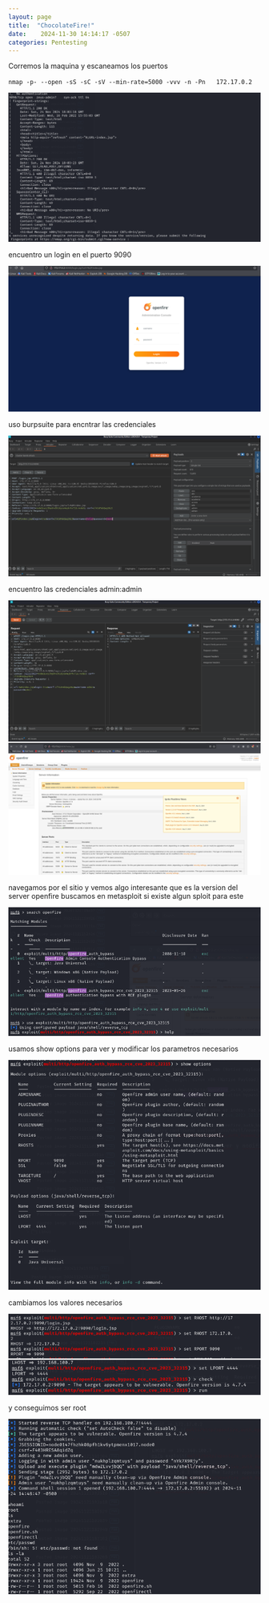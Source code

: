 ```yaml
---
layout: page
title:  "ChocolateFire!"
date:    2024-11-30 14:14:17 -0507
categories: Pentesting
---
```

Corremos la maquina y escaneamos los puertos


`nmap -p- --open -sS -sC -sV --min-rate=5000 -vvv -n -Pn   172.17.0.2` 

![[Pasted image 20241124154027.png]](/imagenes/Pasted%20image%2020241124154027.png)

encuentro un login en el puerto 9090

![[Pasted image 20241124154102.png]](/imagenes/Pasted%20image%2020241124154102.png)

 uso burpsuite para encntrar las credenciales 
 
![[Pasted image 20241124154158.png]](/imagenes/Pasted%20image%2020241124154158.png)

 encuentro las credenciales admin:admin 
 
![[Pasted image 20241124154247.png]](/imagenes/Pasted%20image%2020241124154247.png)
![[Pasted image 20241124154325.png]](/imagenes/Pasted%20image%2020241124154325.png)

navegamos por el sitio y vemos algo interesante que es la version del server openfire buscamos en metasploit si existe algun sploit para este

![[Pasted image 20241124154511.png]](/imagenes/Pasted%20image%2020241124154511.png)

usamos show options para ver y modificar los parametros necesarios 

![[Pasted image 20241124154624.png]](/imagenes/Pasted%20image%2020241124154624.png)

cambiamos los valores necesarios

![[Pasted image 20241124154729.png]](/imagenes/Pasted%20image%2020241124154729.png)
![[Pasted image 20241124154758.png]](/imagenes/Pasted%20image%2020241124154758.png)

y conseguimos ser root

![[Pasted image 20241124154955.png]](/imagenes/Pasted%20image%2020241124154955.png)
